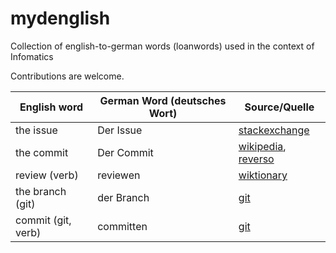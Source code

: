 # mydenglish
Collection of english-to-german words (loanwords) used in the context of Infomatics

Contributions are welcome.

|English word|German Word (deutsches Wort)|Source/Quelle|
| ---------- | -------------------------- |-------------|
| the issue  | Der Issue                  | [stackexchange](https://german.stackexchange.com/questions/30206/whats-the-right-article-for-issue-in-german)|
| the commit | Der Commit                 | [wikipedia](https://de.wikipedia.org/wiki/Commit), [reverso](https://context.reverso.net/%C3%BCbersetzung/deutsch-englisch/der+Commit)|
| review (verb) | reviewen                 | [wiktionary](https://de.wiktionary.org/wiki/reviewen#:~:text=Herkunft%3A,vom%20englischen%20Verb%20review&text=Sinnverwandte%20W%C3%B6rter%3A,pr%C3%BCfen%2C%20rezensieren%2C%20testen%2C%20%C3%BCberpr%C3%BCfen)|
| the branch (git) | der Branch | [git](https://git-scm.com/book/de/v2/Git-Branching-Branch-Management)|
| commit (git, verb) | committen | [git](https://git-scm.com/book/de/v2/Git-Grundlagen-Ungewollte-%C3%84nderungen-r%C3%BCckg%C3%A4ngig-machen)|
